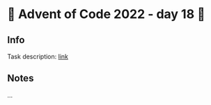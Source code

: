 # 🎄 Advent of Code 2022 - day 18 🎄

## Info

Task description: [link](https://adventofcode.com/2022/day/18)

## Notes

...
